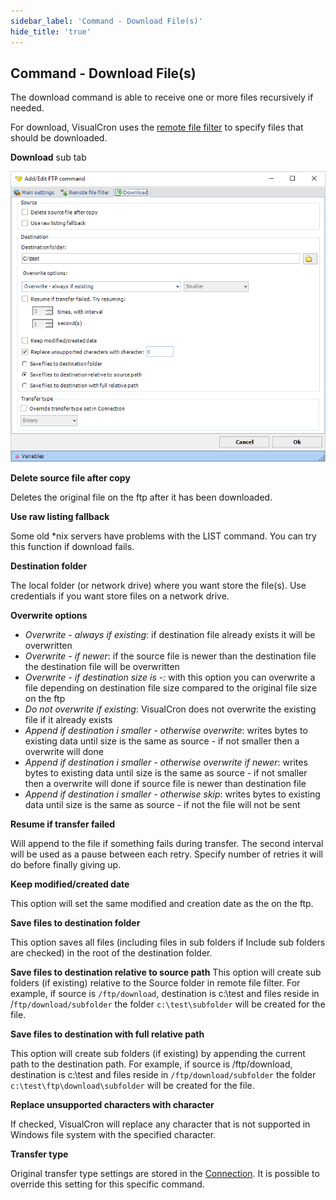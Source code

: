 ```yaml
---
sidebar_label: 'Command - Download File(s)'
hide_title: 'true'
---
```


## Command - Download File(s)

The download command is able to receive one or more files recursively if needed.
 
For download, VisualCron uses the [remote file filter](../../../server/job-tasks-remote-file-filter) to specify files that should be downloaded.
 
**Download** sub tab

![](../../../../../static/img/ftpdownloadtask.png)

**Delete source file after copy**

Deletes the original file on the ftp after it has been downloaded.
 
**Use raw listing fallback**

Some old *nix servers have problems with the LIST command. You can try this function if download fails.
 
**Destination folder**

The local folder (or network drive) where you want store the file(s). Use credentials if you want store files on a network drive.
 
**Overwrite options**

* *Overwrite - always if existing*: if destination file already exists it will be overwritten
* *Overwrite - if newer*: if the source file is newer than the destination file the destination file will be overwritten
* *Overwrite - if destination size is -:* with this option you can overwrite a file depending on destination file size compared to the original file size on the ftp
* *Do not overwrite if existing*: VisualCron does not overwrite the existing file if it already exists
* *Append if destination i smaller - otherwise overwrite*: writes bytes to existing data until size is the same as source - if not smaller then a overwrite will done
* *Append if destination i smaller - otherwise overwrite if newer*: writes bytes to existing data until size is the same as source - if not smaller then a overwrite will done if source file is newer than destination file
* *Append if destination i smaller - otherwise skip*:  writes bytes to existing data until size is the same as source - if not the file will not be sent
 
**Resume if transfer failed**

Will append to the file if something fails during transfer. The second interval will be used as a pause between each retry. Specify number of retries it will do before finally giving up.
 
**Keep modified/created date**

This option will set the same modified and creation date as the on the ftp.
 
**Save files to destination folder**

This option saves all files (including files in sub folders if Include sub folders are checked) in the root of the destination folder.
 
**Save files to destination relative to source path**
This option will create sub folders (if existing) relative to the Source folder in remote file filter. For example, if source is ```/ftp/download```, destination is c:\test and files reside in /```ftp/download/subfolder``` the folder ```c:\test\subfolder``` will be created for the file.
 
**Save files to destination with full relative path**

This option will create sub folders (if existing)  by appending the current path to the destination path. For example, if source is /ftp/download, destination is c:\test and files reside in ```/ftp/download/subfolder``` the folder ```c:\test\ftp\download\subfolder``` will be created for the file.
 
**Replace unsupported characters with character**

If checked, VisualCron will replace any character that is not supported in Windows file system with the specified character.
 
**Transfer type**

Original transfer type settings are stored in the [Connection](../../../server/global-connections). It is possible to override this setting for this specific command.